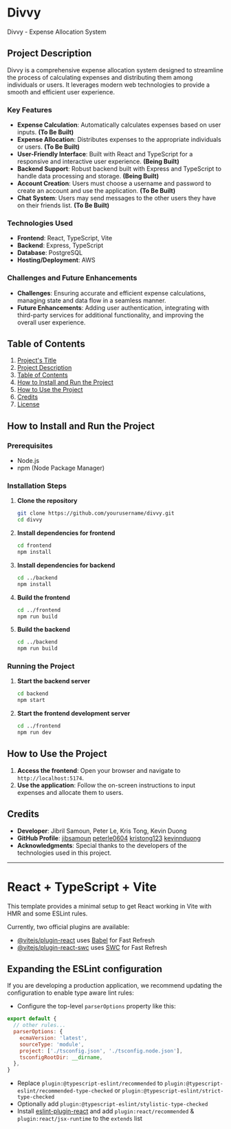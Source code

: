 # Divvy
Divvy - Expense Allocation System

## Project Description
Divvy is a comprehensive expense allocation system designed to streamline the process of calculating expenses and distributing them among individuals or users. It leverages modern web technologies to provide a smooth and efficient user experience.

### Key Features
- **Expense Calculation**: Automatically calculates expenses based on user inputs. **(To Be Built)**
- **Expense Allocation**: Distributes expenses to the appropriate individuals or users. **(To Be Built)**
- **User-Friendly Interface**: Built with React and TypeScript for a responsive and interactive user experience. **(Being Built)**
- **Backend Support**: Robust backend built with Express and TypeScript to handle data processing and storage. **(Being Built)**
- **Account Creation**: Users must choose a username and password to create an account and use the application. **(To Be Built)**
- **Chat System**: Users may send messages to the other users they have on their friends list. **(To Be Built)**

### Technologies Used
- **Frontend**: React, TypeScript, Vite
- **Backend**: Express, TypeScript
- **Database**: PostgreSQL
- **Hosting/Deployment**: AWS

### Challenges and Future Enhancements
- **Challenges**: Ensuring accurate and efficient expense calculations, managing state and data flow in a seamless manner.
- **Future Enhancements**: Adding user authentication, integrating with third-party services for additional functionality, and improving the overall user experience.

## Table of Contents
1. [Project's Title](#projects-title)
2. [Project Description](#project-description)
3. [Table of Contents](#table-of-contents)
4. [How to Install and Run the Project](#how-to-install-and-run-the-project)
5. [How to Use the Project](#how-to-use-the-project)
6. [Credits](#credits)
7. [License](#license)

## How to Install and Run the Project

### Prerequisites
- Node.js
- npm (Node Package Manager)

### Installation Steps
1. **Clone the repository**
   ```sh
   git clone https://github.com/yourusername/divvy.git
   cd divvy
   ```

2. **Install dependencies for frontend**
   ```sh
   cd frontend
   npm install
   ```

3. **Install dependencies for backend**
   ```sh
   cd ../backend
   npm install
   ```

4. **Build the frontend**
   ```sh
   cd ../frontend
   npm run build
   ```

5. **Build the backend**
   ```sh
   cd ../backend
   npm run build
   ```

### Running the Project
1. **Start the backend server**
   ```sh
   cd backend
   npm start
   ```

2. **Start the frontend development server**
   ```sh
   cd ../frontend
   npm run dev
   ```

## How to Use the Project
1. **Access the frontend**: Open your browser and navigate to `http://localhost:5174`.
2. **Use the application**: Follow the on-screen instructions to input expenses and allocate them to users.

## Credits
- **Developer**: Jibril Samoun, Peter Le, Kris Tong, Kevin Duong
- **GitHub Profile**: [jibsamoun](https://github.com/jibsamoun) [peterle0604](https://github.com/peterle0604) [kristong123](https://github.com/kristong123) [kevinnduong](https://github.com/kevinnduong)
- **Acknowledgments**: Special thanks to the developers of the technologies used in this project.
---


# React + TypeScript + Vite

This template provides a minimal setup to get React working in Vite with HMR and some ESLint rules.

Currently, two official plugins are available:

- [@vitejs/plugin-react](https://github.com/vitejs/vite-plugin-react/blob/main/packages/plugin-react/README.md) uses [Babel](https://babeljs.io/) for Fast Refresh
- [@vitejs/plugin-react-swc](https://github.com/vitejs/vite-plugin-react-swc) uses [SWC](https://swc.rs/) for Fast Refresh

## Expanding the ESLint configuration

If you are developing a production application, we recommend updating the configuration to enable type aware lint rules:

- Configure the top-level `parserOptions` property like this:

```js
export default {
  // other rules...
  parserOptions: {
    ecmaVersion: 'latest',
    sourceType: 'module',
    project: ['./tsconfig.json', './tsconfig.node.json'],
    tsconfigRootDir: __dirname,
  },
}
```

- Replace `plugin:@typescript-eslint/recommended` to `plugin:@typescript-eslint/recommended-type-checked` or `plugin:@typescript-eslint/strict-type-checked`
- Optionally add `plugin:@typescript-eslint/stylistic-type-checked`
- Install [eslint-plugin-react](https://github.com/jsx-eslint/eslint-plugin-react) and add `plugin:react/recommended` & `plugin:react/jsx-runtime` to the `extends` list
